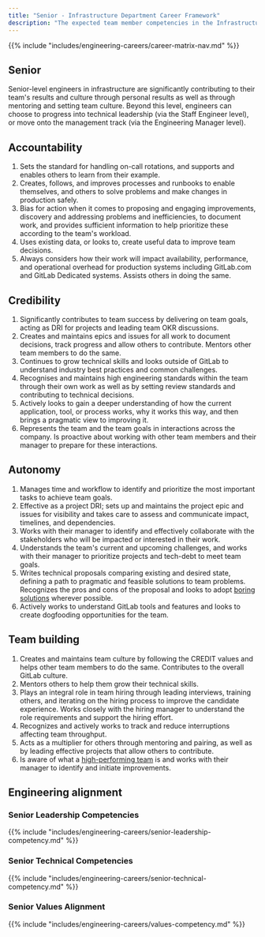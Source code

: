 ```yaml
---
title: "Senior - Infrastructure Department Career Framework"
description: "The expected team member competencies in the Infrastructure department at GitLab for the Senior job level."
---
```


{{% include "includes/engineering-careers/career-matrix-nav.md" %}}

## Senior

Senior-level engineers in infrastructure are significantly contributing to their team's results and culture through personal results as well as through mentoring and setting team culture. Beyond this level, engineers can choose to progress into technical leadership (via the Staff Engineer level), or move onto the management track (via the Engineering Manager level).

## Accountability

1. Sets the standard for handling on-call rotations, and supports and enables others to learn from their example.
1. Creates, follows, and improves processes and runbooks to enable themselves, and others to solve problems and make changes in production safely.
1. Bias for action when it comes to proposing and engaging improvements, discovery and addressing problems and inefficiencies, to document work, and provides sufficient information to help prioritize these according to the team's workload.
1. Uses existing data, or looks to, create useful data to improve team decisions.
1. Always considers how their work will impact availability, performance, and operational overhead for production systems including GitLab.com and GitLab Dedicated systems. Assists others in doing the same.

## Credibility

1. Significantly contributes to team success by delivering on team goals, acting as DRI for projects and leading team OKR discussions.
1. Creates and maintains epics and issues for all work to document decisions, track progress and allow others to contribute. Mentors other team members to do the same.
1. Continues to grow technical skills and looks outside of GitLab to understand industry best practices and common challenges.
1. Recognises and maintains high engineering standards within the team through their own work as well as by setting review standards and contributing to technical decisions.
1. Actively looks to gain a deeper understanding of how the current application, tool, or process works, why it works this way, and then brings a pragmatic view to improving it.
1. Represents the team and the team goals in interactions across the company. Is proactive about working with other team members and their manager to prepare for these interactions.

## Autonomy

1. Manages time and workflow to identify and prioritize the most important tasks to achieve team goals.
1. Effective as a project DRI; sets up and maintains the project epic and issues for visibility and takes care to assess and communicate impact, timelines, and dependencies.
1. Works with their manager to identify and effectively collaborate with the stakeholders who will be impacted or interested in their work.
1. Understands the team's current and upcoming challenges, and works with their manager to prioritize projects and tech-debt to meet team goals.
1. Writes technical proposals comparing existing and desired state, defining a path to pragmatic and feasible solutions to team problems. Recognizes the pros and cons of the proposal and looks to adopt [boring solutions](/handbook/values/#boring-solutions) wherever possible.
1. Actively works to understand GitLab tools and features and looks to create dogfooding opportunities for the team.

## Team building

1. Creates and maintains team culture by following the CREDIT values and helps other team members to do the same. Contributes to the overall GitLab culture.
1. Mentors others to help them grow their technical skills.
1. Plays an integral role in team hiring through leading interviews, training others, and iterating on the hiring process to improve the candidate experience. Works closely with the hiring manager to understand the role requirements and support the hiring effort.
1. Recognizes and actively works to track and reduce interruptions affecting team throughput.
1. Acts as a multiplier for others through mentoring and pairing, as well as by leading effective projects that allow others to contribute.
1. Is aware of what a [high-performing team](/handbook/leadership/#strategies-to-build-high-performing-teams) is and works with their manager to identify and initiate improvements.

## Engineering alignment

### Senior Leadership Competencies

{{% include "includes/engineering-careers/senior-leadership-competency.md" %}}
  
### Senior Technical Competencies

{{% include "includes/engineering-careers/senior-technical-competency.md" %}}

### Senior Values Alignment

{{% include "includes/engineering-careers/values-competency.md" %}}
